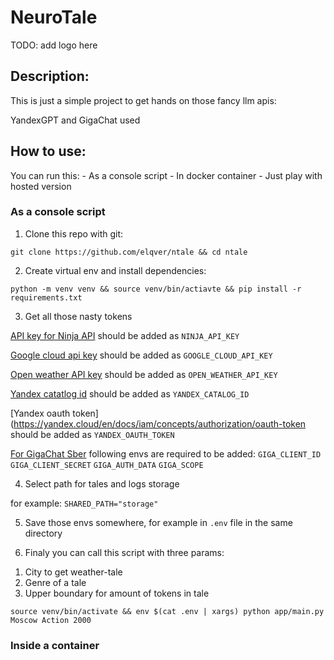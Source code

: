 # NeuroTale

TODO: add logo here


## Description:
This is just a simple project to get hands on those fancy llm apis:

YandexGPT and GigaChat used

## How to use:

You can run this: 
    - As a console script
    - In docker container
    - Just play with hosted version


### As a console script

1. Clone this repo with git:

```git clone https://github.com/elqver/ntale && cd ntale```

2. Create virtual env and install dependencies:

```python -m venv venv && source venv/bin/actiavte && pip install -r requirements.txt```

3. Get all those nasty tokens

[API key for Ninja API](https://api-ninjas.com/profile)
should be added as `NINJA_API_KEY`

[Google cloud api key](https://console.cloud.google.com/apis/credentials)
should be added as `GOOGLE_CLOUD_API_KEY`

[Open weather API key](https://home.openweathermap.org/api_keys)
should be added as `OPEN_WEATHER_API_KEY`

[Yandex catatlog id](https://console.yandex.cloud/)
should be added as `YANDEX_CATALOG_ID`

[Yandex oauth token](https://yandex.cloud/en/docs/iam/concepts/authorization/oauth-token
should be added as `YANDEX_OAUTH_TOKEN`

[For GigaChat Sber](https://developers.sber.ru/docs/ru/gigachat/individuals-quickstart) 
following envs are required to be added:
`GIGA_CLIENT_ID`
`GIGA_CLIENT_SECRET`
`GIGA_AUTH_DATA`
`GIGA_SCOPE`

4. Select path for tales and logs storage

for example:
```SHARED_PATH="storage"```

5. Save those envs somewhere, for example in `.env` file in the same directory

6. Finaly you can call this script with three params:
1) City to get weather-tale
2) Genre of a tale
3) Upper boundary for amount of tokens in tale

```source venv/bin/activate && env $(cat .env | xargs) python app/main.py Moscow Action 2000```


### Inside a container
